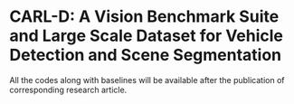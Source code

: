# CARL-D: A Vision Benchmark Suite and Large Scale Dataset for Vehicle Detection and Scene Segmentation

All the codes along with baselines will be available after the publication of corresponding research article.
